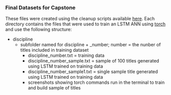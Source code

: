 ### Final Datasets for Capstone

These files were created using the cleanup scripts available [here](https://github.com/dbouquin/DATA_698/blob/master/data_vis_examples/data_cleanup_for_vis.ipynb). Each directory contains the files that were used to train an LSTM ANN using [torch](http://torch.ch/) and use the following structure:    
* discipline
	* subfolder named for discipline + _number; number = the nunber of titles included in training dataset
		* discipline_number.txt = training data
		* discipline_number_sample.txt = sample of 100 titles generated using LSTM trained on training data
		* discipline_number_sample1.txt = single sample title generated using LSTM trained on training data
		* screenshots showing torch commands run in the terminal to train and build sample of titles 